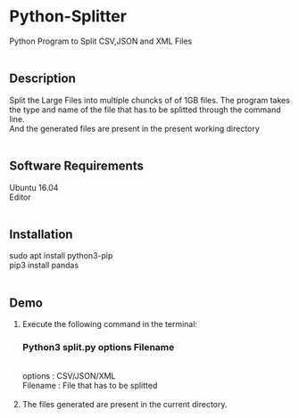 # Python-Splitter
Python Program to Split CSV,JSON and XML Files </br>
 </br>
## Description</br>
Split the Large Files into multiple chuncks of of 1GB files. The program takes the type and name of the file that has to be splitted through the command line.</br>
And the generated files are present in the present working directory</br>
 </br>
## Software Requirements </br>
Ubuntu 16.04 </br>
Editor </br>
 </br>
## Installation </br>
sudo apt install python3-pip </br>
pip3 install pandas </br>
 </br>
## Demo </br>
1. Execute the following command in the terminal:  </br>
    ### **Python3 split.py options Filename** </br>
      </br>
     options : CSV/JSON/XML </br>
     Filename : File that has to be splitted </br>
    </br> 
2. The files generated are present in the current directory.


